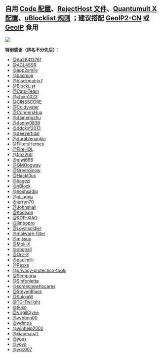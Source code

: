 ## 自用 [Code 配置](https://raw.githubusercontent.com/ElementRef/AboutConfig/main/conf/vscode.settings.json)、[RejectHost 文件](https://raw.githubusercontent.com/ElementRef/AboutConfig/main/filter/element.ref.reject.dohosts.ini)、[Quantumult X 配置](https://raw.githubusercontent.com/ElementRef/AboutConfig/main/conf/quantumult.x.conf)、[uBlocklist 规则](https://raw.githubusercontent.com/ElementRef/AboutConfig/main/filter/element.ref.ublock.mixture.ini) ；建议搭配 [GeoIP2-CN](https://github.com/Hackl0us/GeoIP2-CN) 或 [GeoIP](https://github.com/Loyalsoldier/geoip) 食用

![](https://profile-counter.glitch.me/ElementRef-plugins/count.svg)

<!-- ![](https://github-profile-summary-cards.vercel.app/api/cards/profile-details?username=ElementRef&theme=nord_dark) -->

**特别感谢（排名不分先后）：**

- [@Aa28413761](https://t.me/s/Aa28413761)
- [@ACL4SSR](https://github.com/ACL4SSR/ACL4SSR)
- [@app2smile](https://github.com/app2smile/rules)
- [@badmojr](https://github.com/badmojr/1Hosts)
- [@blackmatrix7](https://github.com/blackmatrix7/ios_rule_script)
- [@BlockList](https://www.blocklist.de/en/index.html)
- [@Cats-Team](https://github.com/Cats-Team/AdRules)
- [@chxm1023](https://github.com/chxm1023/Rewrite)
- [@CINSSCORE](https://cinsscore.com)
- [@Coldvvater](https://github.com/Coldvvater/Mononoke)
- [@ConnersHua](https://github.com/ConnersHua/RuleGo)
- [@damengzhu](https://github.com/damengzhu/banad)
- [@danny0838](https://github.com/danny0838/content-farm-terminator)
- [@ddgksf2013](https://github.com/ddgksf2013/ddgksf2013)
- [@deezertidal](https://github.com/deezertidal/QuantumultX-Rewrite)
- [@durablenapkin](https://github.com/durablenapkin/scamblocklist)
- [@FiltersHeroes](https://github.com/FiltersHeroes/KADhosts)
- [@FireHOL](https://github.com/firehol/blocklist-ipsets)
- [@fmz200](https://github.com/fmz200/wool_scripts)
- [@gjwj666](https://github.com/gjwj666/qx)
- [@GMOogway](https://github.com/GMOogway/shadowrocket-rules)
- [@GreenSnow](https://greensnow.co)
- [@Hackl0us](https://github.com/Hackl0us/GeoIP2-CN)
- [@hagezi](https://github.com/hagezi/dns-blocklists)
- [@hBlock](https://hblock.molinero.dev)
- [@hoshsadiq](https://github.com/hoshsadiq/adblock-nocoin-list)
- [@jdlingyu](https://github.com/jdlingyu/ad-wars)
- [@jerryn70](https://github.com/jerryn70/GoodbyeAds)
- [@Johnshall](https://github.com/Johnshall/Shadowrocket-ADBlock-Rules-Forever)
- [@Koolson](https://github.com/Koolson/Qure)
- [@KOP-XIAO](https://github.com/KOP-XIAO/QuantumultX)
- [@limbopro](https://github.com/limbopro/Adblock4limbo)
- [@Loyalsoldier](https://github.com/Loyalsoldier/surge-rules)
- [@malware-filter](https://gitlab.com/malware-filter/urlhaus-filter)
- [@missuo](https://github.com/missuo/ASN-China)
- [@Moli-X](https://github.com/Moli-X/Resources)
- [@obgnail](https://github.com/obgnail/chinese-internet-is-dead)
- [@Orz-3](https://github.com/Orz-3/mini)
- [@paulmillr](https://github.com/paulmillr/encrypted-dns)
- [@Paxxs](https://github.com/Paxxs/Google-Blocklist)
- [@privacy-protection-tools](https://github.com/privacy-protection-tools/anti-AD)
- [@Semporia](https://github.com/Semporia/TikTok-Unlock)
- [@Sinfonietta](https://github.com/Sinfonietta/hostfiles)
- [@someonewhocares](https://someonewhocares.org/hosts)
- [@StevenBlack](https://github.com/StevenBlack/hosts)
- [@SukkaW](https://github.com/SukkaW/Surge)
- [@TG-Twilight](https://github.com/TG-Twilight/AWAvenue-Ads-Rule)
- [@tiuxo](https://github.com/tiuxo/hosts)
- [@VirgilClyne](https://github.com/VirgilClyne/iRingo)
- [@vvbbnn00](https://github.com/vvbbnn00/WARP-Clash-API)
- [@wdmpa](https://github.com/wdmpa/content-farm-list)
- [@winhelp2002](https://winhelp2002.mvps.org)
- [@xiaomaoJT](https://github.com/xiaomaoJT/QxScript)
- [@yous](https://github.com/yous/YousList)
- [@yoyo](https://pgl.yoyo.org/adservers)
- [@yqc007](https://github.com/yqc007/QuantumultX)

<!--
  <picture>
    <source media="(prefers-color-scheme: dark)" srcset="https://raw.githubusercontent.com/ElementRef/ElementRef/output/github-contribution-grid-snake-dark.svg">
    <source media="(prefers-color-scheme: light)" srcset="https://raw.githubusercontent.com/ElementRef/ElementRef/output/github-contribution-grid-snake.svg">
    <img alt="github contribution grid snake animation" src="https://raw.githubusercontent.com/ElementRef/ElementRef/output/github-contribution-grid-snake.svg">
  </picture>
 -->
